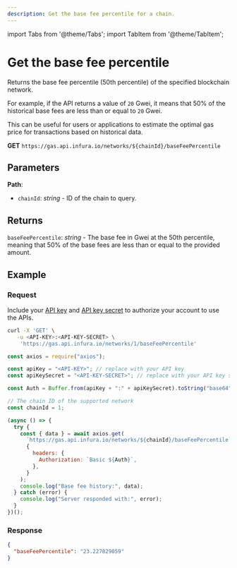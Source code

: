 ```yaml
---
description: Get the base fee percentile for a chain.
---
```


import Tabs from '@theme/Tabs';
import TabItem from '@theme/TabItem';

# Get the base fee percentile

Returns the base fee percentile (50th percentile) of the specified blockchain network.

For example, if the API returns a value of `20` Gwei, it means that 50% of the historical base fees
are less than or equal to `20` Gwei.

This can be useful for users or applications to estimate the optimal gas price for transactions
based on historical data.

**GET** `https://gas.api.infura.io/networks/${chainId}/baseFeePercentile`

## Parameters

**Path**:

- `chainId`: _string_ - ID of the chain to query.

## Returns

`baseFeePercentile`: _string_ - The base fee in Gwei at the 50th percentile, meaning that 50% of the base fees are
less than or equal to the provided amount.

## Example

### Request

Include your [API key](https://docs.infura.io/networks/ethereum/how-to/secure-a-project/project-id)
and [API key secret](https://docs.infura.io/networks/ethereum/how-to/secure-a-project/project-secret)
to authorize your account to use the APIs.

<Tabs>
<TabItem value="cURL">

```bash
curl -X 'GET' \
   -u <API-KEY>:<API-KEY-SECRET> \
    'https://gas.api.infura.io/networks/1/baseFeePercentile'
```

</TabItem>
<TabItem value="JavaScript">

```javascript
const axios = require("axios");

const apiKey = "<API-KEY>"; // replace with your API key
const apiKeySecret = "<API-KEY-SECRET>"; // replace with your API key secret

const Auth = Buffer.from(apiKey + ":" + apiKeySecret).toString("base64");

// The chain ID of the supported network
const chainId = 1;

(async () => {
  try {
    const { data } = await axios.get(
      `https://gas.api.infura.io/networks/${chainId}/baseFeePercentile`,
      {
        headers: {
          Authorization: `Basic ${Auth}`,
        },
      }
    );
    console.log("Base fee history:", data);
  } catch (error) {
    console.log("Server responded with:", error);
  }
})();
```

</TabItem>
</Tabs>

### Response

```json
{
  "baseFeePercentile": "23.227829059"
}
```

